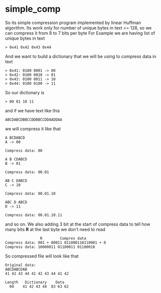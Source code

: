 # simple_comp
So its simple compression program implemented by linear Huffman algorithm.
Its work only for number of unique bytes in text <= 128, so we can compress it from 8 to 7 bits per byte 
For Example we are having list of unique bytes in text
```
> 0x41 0x42 0x43 0x44
```
And we want to build a dictionary that we will be using to compress data in text
```
> 0x41: 0100 0001 -> 00
> 0x42: 0100 0010 -> 01
> 0x43: 0100 0011 -> 10
> 0x44: 0100 0100 -> 11
```
So our dictionary is 
```
> 00 01 10 11
```
and if we have text like this
```
ABCDABCDBBCCDDBBCCDDAADDAA
```
we will compress it like that
```
A BCDABCD
A -> 00

Compress data: 00
```
```
A B CDABCD
B -> 01

Compress data: 00.01
```
```
AB C DABCD
C -> 10

Compress data: 00.01.10
```
```
ABC D ABCD
D -> 11

Compress data: 00.01.10.11
```
and so on. We also adding 3 bit at the start of compress data to tell how many bits **R** at the last byte we don't need to read
```
                R        Compres data
Compress data: 001 + 00011 011000110110001 + 0
Compress data: 10000011 01100011 01100010 
```
So compressed file will look like that
```
Original data:
ABCDABCDAB
41 42 43 44 41 42 43 44 41 42

Length   Dictionary    Data
  04    41 42 43 44  83 63 62
```



